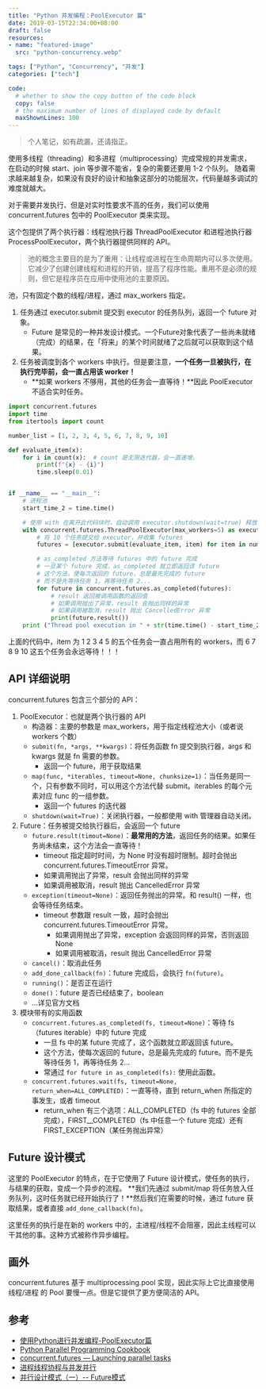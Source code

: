 ```yaml
---
title: "Python 并发编程：PoolExecutor 篇"
date: 2019-03-15T22:34:00+08:00
draft: false
resources:
- name: "featured-image"
  src: "python-concurrency.webp"

tags: ["Python", "Concurrency", "并发"]
categories: ["tech"]

code:
  # whether to show the copy button of the code block
  copy: false
  # the maximum number of lines of displayed code by default
  maxShownLines: 100
---
```


>个人笔记，如有疏漏，还请指正。

使用多线程（threading）和多进程（multiprocessing）完成常规的并发需求，在启动的时候 start、join 等步骤不能省，复杂的需要还要用 1-2 个队列。
随着需求越来越复杂，如果没有良好的设计和抽象这部分的功能层次，代码量越多调试的难度就越大。

对于需要并发执行、但是对实时性要求不高的任务，我们可以使用 concurrent.futures 包中的 PoolExecutor 类来实现。

这个包提供了两个执行器：线程池执行器 ThreadPoolExecutor 和进程池执行器 ProcessPoolExecutor，两个执行器提供同样的 API。

>池的概念主要目的是为了重用：让线程或进程在生命周期内可以多次使用。它减少了创建创建线程和进程的开销，提高了程序性能。重用不是必须的规则，但它是程序员在应用中使用池的主要原因。

池，只有固定个数的线程/进程，通过 max_workers 指定。
1. 任务通过 executor.submit 提交到 executor 的任务队列，返回一个 future 对象。
    - Future 是常见的一种并发设计模式。一个Future对象代表了一些尚未就绪（完成）的结果，在「将来」的某个时间就绪了之后就可以获取到这个结果。
1. 任务被调度到各个 workers 中执行。但是要注意，**一个任务一旦被执行，在执行完毕前，会一直占用该 worker！**
    - **如果 workers 不够用，其他的任务会一直等待！**因此 PoolExecutor 不适合实时任务。

```python
import concurrent.futures
import time
from itertools import count

number_list = [1, 2, 3, 4, 5, 6, 7, 8, 9, 10]

def evaluate_item(x):
    for i in count(x):  # count 是无限迭代器，会一直递增。
        print(f"{x} - {i}")
        time.sleep(0.01)


if __name__ == "__main__":
    # 进程池
    start_time_2 = time.time()

    # 使用 with 在离开此代码块时，自动调用 executor.shutdown(wait=true) 释放 executor 资源
    with concurrent.futures.ThreadPoolExecutor(max_workers=5) as executor:
        # 将 10 个任务提交给 executor，并收集 futures
        futures = [executor.submit(evaluate_item, item) for item in number_list]

        # as_completed 方法等待 futures 中的 future 完成
        # 一旦某个 future 完成，as_completed 就立即返回该 future
        # 这个方法，使每次返回的 future，总是最先完成的 future
        # 而不是先等待任务 1，再等待任务 2...
        for future in concurrent.futures.as_completed(futures):
            # result 返回被调用函数的返回值
            # 如果调用抛出了异常，result 会抛出同样的异常
            # 如果调用被取消，result 抛出 CancelledError 异常
            print(future.result())
    print ("Thread pool execution in " + str(time.time() - start_time_2), "seconds")
```

上面的代码中，item 为 1 2 3 4 5 的五个任务会一直占用所有的 workers，而 6 7 8 9 10 这五个任务会永远等待！！！

## API 详细说明

concurrent.futures 包含三个部分的 API：
1. PoolExecutor：也就是两个执行器的 API
    - 构造器：主要的参数是 max_workers，用于指定线程池大小（或者说 workers 个数）
    - `submit(fn, *args, **kwargs)`：将任务函数 fn 提交到执行器，args 和 kwargs 就是 fn 需要的参数。
        - 返回一个 future，用于获取结果
    - `map(func, *iterables, timeout=None, chunksize=1)`：当任务是同一个，只有参数不同时，可以用这个方法代替 submit。iterables 的每个元素对应 func 的一组参数。
        - 返回一个 futures 的迭代器
    - `shutdown(wait=True)`：关闭执行器，一般都使用 with 管理器自动关闭。
1. Future：任务被提交给执行器后，会返回一个 future
    - `future.result(timout=None)`：**最常用的方法**，返回任务的结果。如果任务尚未结束，这个方法会一直等待！
        - timeout 指定超时时间，为 None 时没有超时限制。超时会抛出 concurrent.futures.TimeoutError 异常。
        - 如果调用抛出了异常，result 会抛出同样的异常
        - 如果调用被取消，result 抛出 CancelledError 异常
    - `exception(timeout=None)`：返回任务抛出的异常。和 result() 一样，也会等待任务结束。
      - timeout 参数跟 result 一致，超时会抛出 concurrent.futures.TimeoutError 异常。
        - 如果调用抛出了异常，exception 会返回同样的异常，否则返回 None
        - 如果调用被取消，result 抛出 CancelledError 异常
    - `cancel()`：取消此任务
    - `add_done_callback(fn)`：future 完成后，会执行 `fn(future)`。
    - `running()`：是否正在运行
    - `done()`：future 是否已经结束了，boolean
    - ...详见官方文档
1. 模块带有的实用函数
    - `concurrent.futures.as_completed(fs, timeout=None)`：等待 fs （futures iterable）中的 future 完成
        - 一旦 fs 中的某 future 完成了，这个函数就立即返回该 future。
        - 这个方法，使每次返回的 future，总是最先完成的 future。而不是先等待任务 1，再等待任务 2...
        - 常通过 `for future in as_completed(fs):` 使用此函数。
    - `concurrent.futures.wait(fs, timeout=None, return_when=ALL_COMPLETED)`：一直等待，直到 return_when 所指定的事发生，或者 timeout
        - return_when 有三个选项：ALL_COMPLETED（fs 中的 futures 全部完成），FIRST__COMPLETED（fs 中任意一个 future 完成）还有 FIRST_EXCEPTION（某任务抛出异常）

## Future 设计模式

这里的 PoolExecutor 的特点，在于它使用了 Future 设计模式，使任务的执行，与结果的获取，变成一个异步的流程。
**我们先通过 submit/map 将任务放入任务队列，这时任务就已经开始执行了！**然后我们在需要的时候，通过 future 获取结果，或者直接 `add_done_callback(fn)`。

这里任务的执行是在新的 workers 中的，主进程/线程不会阻塞，因此主线程可以干其他的事。这种方式被称作异步编程。

## 画外

concurrent.futures 基于 multiprocessing.pool 实现，因此实际上它比直接使用 线程/进程 的 Pool 要慢一点。但是它提供了更方便简洁的 API。

## 参考

- [使用Python进行并发编程-PoolExecutor篇](http://www.dongwm.com/post/78/)
- [Python Parallel Programming Cookbook](https://github.com/laixintao/python-parallel-programming-cookbook-cn)
- [concurrent.futures — Launching parallel tasks](https://docs.python.org/3/library/concurrent.futures.html)
- [进程线程协程与并发并行](https://www.cnblogs.com/kirito-c/p/10306133.html)
- [并行设计模式（一）-- Future模式](https://www.jianshu.com/p/fea4584d2890)
